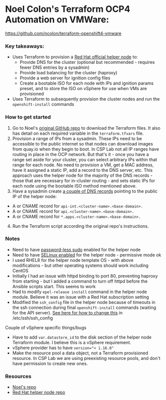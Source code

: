 # Noel Colon's Terraform OCP4 Automation on VMWare:
https://github.com/ncolon/terraform-openshift4-vmware

### Key takeaways:
- Uses Terraform to provision a [Red Hat official helper node](https://github.com/RedHatOfficial/ocp4-helpernode) to:
  - Provide DNS for the cluster (optional but recommended - requires fewer DNS entries by a sysadmin)
  - Provide load balancing for the cluster (haproxy)
  - Provide a web server for ignition config files
  - Create a bootable ISO for each node with IPs and ignition params preset, and to store the ISO on vSphere for use when VMs are provisioned
- Uses Terraform to subsequently provision the cluster nodes and run the `openshift-install` commands

### How to get started
1. Go to Noel's [original GitHub repo](https://github.com/ncolon/terraform-openshift4-vmware) to download the Terraform files. It also has detail on each required variable in the `terraform.tfvars` file.
2. Provision a range of IPs from a sysadmin. These IPs need to be accessible to the public internet so that nodes can download images from quay.io when they begin to boot. In CSP Lab not all IP ranges have routing in place in the OCP network. But that's it - once you have a range set aside for your cluster, you can select arbitrary IPs within that range for each node. No need to provision a VM, get a MAC address, have it assigned a static IP, add a record to the DNS server, etc. This approach uses the helper node for the majority of the DNS records - those that are necessary for in-cluster routing - and sets static IPs for each node using the bootable ISO method mentioned above.
3. Have a sysadmin create [a couple of DNS records](https://docs.openshift.com/container-platform/4.3/installing/installing_vsphere/installing-vsphere.html#installation-dns-user-infra_installing-vsphere) pointing to the public IP of the helper node:
  - A or CNAME record for `api-int.<cluster-name>.<base-domain>.`
  - A or CNAME record for `api.<cluster-name>.<base-domain>.`
  - A or CNAME record for `*.apps.<cluster-name>.<base-domain>.`
4. Run the Terraform script according the original repo's instructions.

### Notes
- Need to have [password-less sudo](https://stackoverflow.com/questions/10420713/regex-pattern-to-edit-etc-sudoers-file) enabled for the helper node
- Need to have [SELinux enabled](https://access.redhat.com/documentation/en-us/red_hat_enterprise_linux/8/html/using_selinux/changing-selinux-states-and-modes_using-selinux) for the helper node - permissive mode ok
- I used RHEL8 for the helper node template OS - with above modifications - but other operating systems should work including CentOS
- Initially I had an issue with httpd binding to port 80, preventing haproxy from starting - but I added a command to turn off httpd before the Ansible scripts start. This seems to work
- Had to modify `epel-release install` command in the helper node module. Believe it was an issue with a Red Hat subscription setting
- Modified the `ssh_config` file in the helper node because of timeouts in the ssh connection during final `openshift-install` commands (waiting for the API server). [See here for how to change this](https://patrickmn.com/aside/how-to-keep-alive-ssh-sessions/) in /etc/ssh/ssh_config

Couple of vSphere specific things/bugs
- Have to add `var.datastore_id` to the disk section of the helper node Terraform module. I believe this is a vSphere requirement.
- vSphere provider has to have `version="< 1.16.0"`
- Make the resource pool a data object, not a Terraform provisioned resource. In CSP Lab we are using preexisting resource pools, and don't have permission to create new ones.

### Resources
- [Noel's repo](https://github.com/ncolon/terraform-openshift4-vmware)
- [Red Hat helper node repo](https://github.com/RedHatOfficial/ocp4-helpernode)